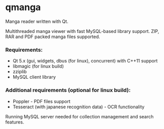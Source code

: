 # qmanga
Manga reader written with Qt.

Multithreaded manga viewer with fast MySQL-based library support. ZIP, RAR and PDF packed manga files supported.

### Requirements:
* Qt 5.x (gui, widgets, dbus (for linux), concurrent) with C++11 support
* libmagic (for linux build)
* zziplib
* MySQL client library

### Additional requirements (optional for linux build):
* Poppler - PDF files support
* Tesseract (with japanese recognition data) - OCR functionality

Running MySQL server needed for collection management and search features.
